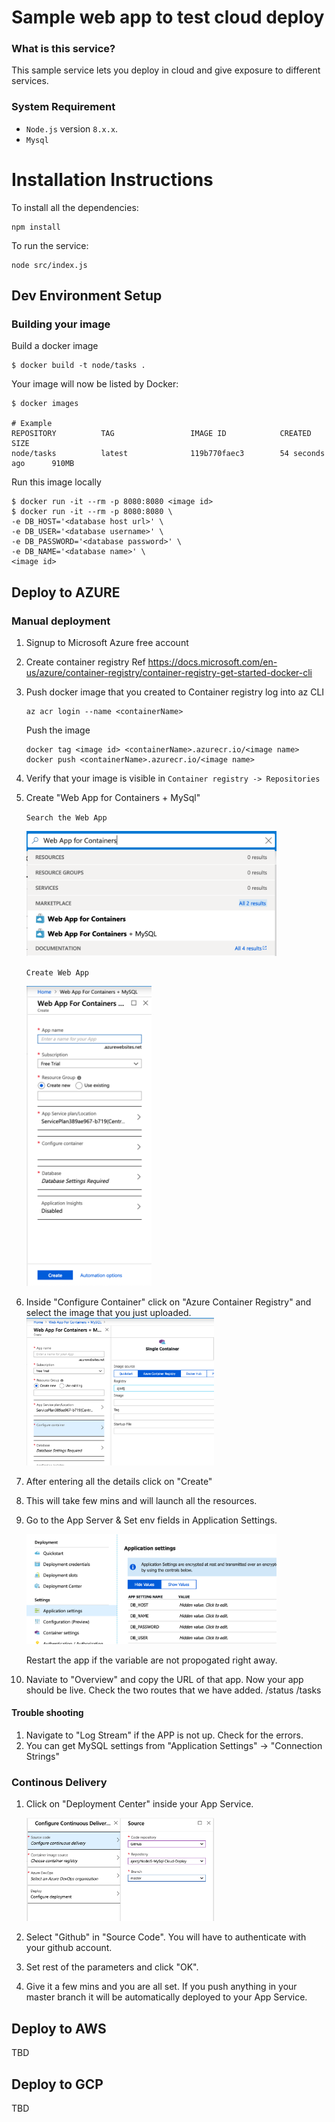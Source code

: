 # Sample web app to test cloud deploy

### What is this service?
This sample service lets you deploy in cloud and give exposure to different services. 

### System Requirement

- `Node.js` version `8.x.x`.
- `Mysql`

# Installation Instructions

To install all the dependencies:

```
npm install
```

To run the service:

```
node src/index.js     
```


## Dev Environment Setup


### Building your image

Build a docker image
```
$ docker build -t node/tasks .
```

Your image will now be listed by Docker:
```
$ docker images

# Example
REPOSITORY          TAG                 IMAGE ID            CREATED             SIZE
node/tasks          latest              119b770faec3        54 seconds ago      910MB
```

Run this image locally
```
$ docker run -it --rm -p 8080:8080 <image id>
$ docker run -it --rm -p 8080:8080 \
-e DB_HOST='<database host url>' \
-e DB_USER='<database username>' \
-e DB_PASSWORD='<database password>' \
-e DB_NAME='<database name>' \
<image id>
```


## Deploy to AZURE

### Manual deployment
1. Signup to Microsoft Azure free account 
1. Create container registry
    Ref https://docs.microsoft.com/en-us/azure/container-registry/container-registry-get-started-docker-cli

1. Push docker image that you created to Container registry 
    log into az CLI 
    ```
    az acr login --name <containerName>
    ```

    Push the image
    ```
    docker tag <image id> <containerName>.azurecr.io/<image name>   
    docker push <containerName>.azurecr.io/<image name>  

    ```
1. Verify that your image is visible in `Container registry -> Repositories`

1. Create "Web App for Containers + MySql"

   `Search the Web App`

   <img alt="Create Web App" src="https://github.com/ajeetj/NodeJS-MySql-Cloud-Deploy/blob/master/src/img/search-web-app.png" width="400">

   `Create Web App`

   <img alt="Create Web App" src="https://github.com/ajeetj/NodeJS-MySql-Cloud-Deploy/blob/master/src/img/create-web-app+mysql.png" width="200">
 
    
1. Inside "Configure Container" click on "Azure Container Registry" and select the image that you just uploaded.
   <img alt="Create Web App" src="https://github.com/ajeetj/NodeJS-MySql-Cloud-Deploy/blob/master/src/img/configure-container.png" width="300">

1. After entering all the details click on "Create"

1. This will take few mins and will launch all the resources. 

1. Go to the App Server & Set env fields in Application Settings. 

   <img alt="Setting env variables" src="https://github.com/ajeetj/NodeJS-MySql-Cloud-Deploy/blob/master/src/img/env-var.png" width="400">
   
   Restart the app if the variable are not propogated right away. 

1. Naviate to "Overview" and copy the URL of that app. Now your app should be live. 
   Check the two routes that we have added. 
   <URL>/status
   <URL>/tasks

#### Trouble shooting
1. Navigate to "Log Stream" if the APP is not up. Check for the errors.
1. You can get MySQL settings from "Application Settings" -> "Connection Strings" 


### Continous Delivery

1. Click on "Deployment Center" inside your App Service. 

   <img alt="Setting env variables" src="https://github.com/ajeetj/NodeJS-MySql-Cloud-Deploy/blob/master/src/img/configure-continuous-delivery.png" width="300">

1. Select "Github" in "Source Code". 
   You will have to authenticate with your github account.

1. Set rest of the parameters and click "OK".

1. Give it a few mins and you are all set. If you push anything in your master branch it will be automatically deployed to your App Service. 



## Deploy to AWS

 TBD


 ## Deploy to GCP


 TBD

 